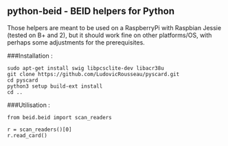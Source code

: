 ## python-beid - BEID helpers for Python

Those helpers are meant to be used on a RaspberryPi with Raspbian Jessie (tested on B+ and 2), but it should work fine on other platforms/OS, with perhaps some adjustments for the prerequisites.

###Installation :

    sudo apt-get install swig libpcsclite-dev libacr38u
    git clone https://github.com/LudovicRousseau/pyscard.git
    cd pyscard
    python3 setup build-ext install
    cd ..

###Utilisation :

    from beid.beid import scan_readers

    r = scan_readers()[0]
    r.read_card()
